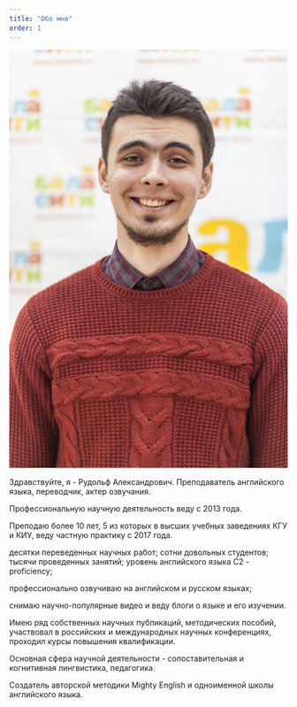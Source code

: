 ```yaml
---
title: "Обо мне"
order: 1
---
```

<div class="img-circle">
    <img src="assets/img/me.jpg" alt="Рудольф Александрович">
</div> 


Здравствуйте, я - Рудольф Александрович.
Преподаватель английского языка, переводчик, актер озвучания.

Профессиональную научную деятельность веду с 2013 года.

Преподаю более 10 лет, 5 из которых в высших учебных заведениях КГУ и КИУ, веду частную практику с 2017 года.

десятки переведенных научных работ;
сотни довольных студентов;
тысячи проведенных занятий;
уровень английского языка C2 - proficiency;

профессионально озвучиваю на английском и русском языках;

снимаю научно-популярные видео и веду блоги о языке и его изучении.

Имею ряд собственных научных публикаций, методических пособий, участвовал в российских и международных научных конференциях, проходил курсы повышения квалификации.

Основная сфера научной деятельности - сопоставительная и когнитивная лингвистика, педагогика.

Создатель авторской методики Mighty English и одноименной школы английского языка.
